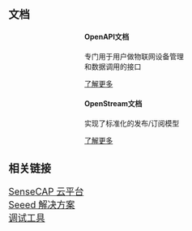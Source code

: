 <div class="row">
    <div class="col-lg-12">
        <h2 class="page-header">文档</h2>
    </div>
    <div class="row" style="padding-left:150px;padding-right:150px">
        <div class="col-md-6">
           <div class="panel panel-default text-center">
                <div class="panel-heading">
                   <span class="fa-stack fa-5x">
                       <i class="fa fa-circle fa-stack-2x text-primary"></i>
                       <i class="fa fa-support fa-stack-1x fa-inverse"></i>
                   </span>
               </div>
               <div class="panel-body">
                   <h4>OpenAPI文档</h4>
                   <p>专门用于用户做物联网设备管理和数据调用的接口</p>
                   <a href="/zh/introduction.html" class="btn btn-primary">了解更多</a>
               </div>
           </div>
       </div>
       <div class="col-md-6">
           <div class="panel panel-default text-center">
               <div class="panel-heading">
                  <span class="fa-stack fa-5x">
                      <i class="fa fa-circle fa-stack-2x text-primary"></i>
                      <i class="fa fa-paper-plane fa-stack-1x fa-inverse"></i>
                  </span>
               </div>
               <div class="panel-body">
                   <h4>OpenStream文档</h4>
                   <p>实现了标准化的发布/订阅模型</p>
                   <a href="/zh/data_openstream_quickstart.html" class="btn btn-primary">了解更多</a> 
               </div>
           </div>
       </div>
   </div>
</div>


<div class="row">
    <div class="col-lg-12">
        <h2 class="page-header">相关链接</h2>
    </div>
    <div class="col-md-4">
        <div class="media">
            <div class="pull-left">
                <span class="fa-stack fa-1x">
                    <i class="fa fa-circle fa-stack-2x text-primary"></i>
                    <i class="fa fa-bank fa-stack-1x fa-inverse"></i>
                </span>
            </div>
             <div class="media-body">
                <a  href="https://sensecap.seeed.cc" style="font-size:18px">SenseCAP 云平台</a>
            </div>
        </div>
    </div>
    <div class="col-md-4">
        <div class="media">
            <div class="pull-left">
                <span class="fa-stack fa-1x">
                    <i class="fa fa-circle fa-stack-2x text-primary"></i>
                    <i class="fa fa-tree fa-stack-1x fa-inverse"></i>
                </span>
            </div>
            <div class="media-body">
                <a  href="https://solution.seeed.cc/" style="font-size:18px">Seeed 解决方案</a>
            </div>
        </div>
    </div>
    <div class="col-md-4">
        <div class="media">
            <div class="pull-left">
                <span class="fa-stack fa-1x">
                    <i class="fa fa-circle fa-stack-2x text-primary"></i>
                    <i class="fa fa-space-shuttle fa-stack-1x fa-inverse"></i>
                </span>
            </div>
            <div class="media-body">
                <a  href="/DeviceSensorDataStreamDebugger/index.html" style="font-size:18px">调试工具</a>
            </div>
        </div>
    </div>
</div>
